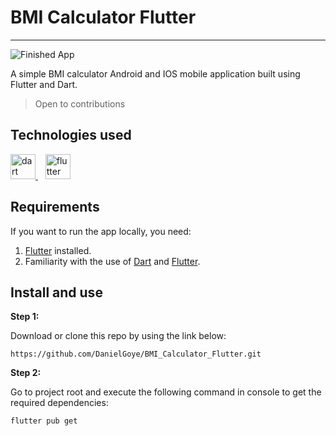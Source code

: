 # BMI Calculator Flutter

---

![Finished App](https://github.com/londonappbrewery/Images/blob/master/bmi-calc-demo.gif)

A simple BMI calculator Android and IOS mobile application built using Flutter and Dart.

> Open to contributions

## Technologies used

<a href="https://dart.dev" target="_blank" rel="noreferrer">
<img src="https://www.vectorlogo.zone/logos/dartlang/dartlang-icon.svg" alt="dart" width="40" height="40" />
</a>
&nbsp;&nbsp;
<a href="https://flutter.dev" target="_blank" rel="noreferrer">
<img src="https://www.vectorlogo.zone/logos/flutterio/flutterio-icon.svg" alt="flutter" width="40" height="40" />
</a>

## Requirements

If you want to run the app locally, you need:

1. [Flutter](https://flutter.dev/) installed.
2. Familiarity with the use of [Dart](https://dart.dev/) and [Flutter](https://flutter.dev/).

## Install and use

**Step 1:**

Download or clone this repo by using the link below:

```
https://github.com/DanielGoye/BMI_Calculator_Flutter.git
```

**Step 2:**

Go to project root and execute the following command in console to get the required dependencies:

```
flutter pub get 
```


